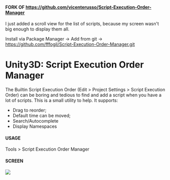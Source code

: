 #### FORK OF https://github.com/vicenterusso/Script-Execution-Order-Manager

I just added a scroll view for the list of scripts, because my screen wasn't big enough to display them all. 

Install via Package Manager -> Add from git -> https://github.com/fffogil/Script-Execution-Order-Manager.git

# Unity3D: Script Execution Order Manager

The Builtin Script Execution Order (Edit > Project Settings > Script Execution Order) can be boring and tedious to find and add a script when you have a lot of scripts. This is a small utility to help. It supports:

 * Drag to reorder;
 * Default time can be moved;
 * Search/Autocomplete
 * Display Namespaces

#### USAGE

Tools > Script Execution Order Manager

#### SCREEN

![](https://i.imgur.com/s6QW3F8.png)

